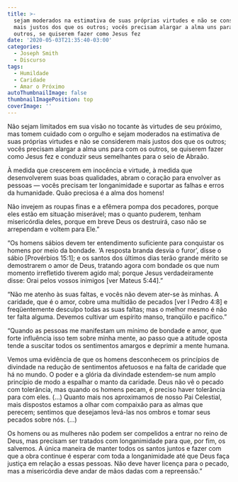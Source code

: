```yaml
---
title: >-
  sejam moderados na estimativa de suas próprias virtudes e não se considerem
  mais justos dos que os outros; vocês precisam alargar a alma uns para com os
  outros, se quiserem fazer como Jesus fez
date: '2020-05-03T21:35:40-03:00'
categories:
  - Joseph Smith
  - Discurso
tags:
  - Humildade
  - Caridade
  - Amar o Próximo
autoThumbnailImage: false
thumbnailImagePosition: top
coverImage: ''
---
```

Não sejam limitados em sua visão no tocante às virtudes de seu próximo, mas tomem cuidado com o orgulho e sejam moderados na estimativa de suas próprias virtudes e não se considerem mais justos dos que os outros; vocês precisam alargar a alma uns para com os outros, se quiserem fazer como Jesus fez e conduzir seus semelhantes para o seio de Abraão. 

À medida que crescerem em inocência e virtude, à medida que desenvolverem suas boas qualidades, abram o coração para envolver as pessoas — vocês precisam ter longanimidade e suportar as falhas e erros da humanidade. Quão preciosa é a alma dos homens!

Não invejem as roupas finas e a efêmera pompa dos pecadores, porque eles estão em situação miserável; mas o quanto puderem, tenham misericórdia deles, porque em breve Deus os destruirá, caso não se arrependam e voltem para Ele.”

“Os homens sábios devem ter entendimento suficiente para conquistar os homens por meio da bondade. ‘A resposta branda desvia o furor’, disse o sábio \[Provérbios 15:1]; e os santos dos últimos dias terão grande mérito se demostrarem o amor de Deus, tratando agora com bondade os que num momento irrefletido tiverem agido mal; porque Jesus verdadeiramente disse: Orai pelos vossos inimigos \[ver Mateus 5:44].”

“Não me atenho às suas faltas, e vocês não devem ater-se às minhas. A caridade, que é o amor, cobre uma multidão de pecados \[ver I Pedro 4:8] e freqüentemente desculpo todas as suas faltas; mas o melhor mesmo é não ter falta alguma. Devemos cultivar um espírito manso, tranqüilo e pacífico.”

“Quando as pessoas me manifestam um mínimo de bondade e amor, que forte influência isso tem sobre minha mente, ao passo que a atitude oposta tende a suscitar todos os sentimentos amargos e deprimir a mente humana.

Vemos uma evidência de que os homens desconhecem os princípios de divindade na redução de sentimentos afetuosos e na falta de caridade que há no mundo. O poder e a glória da divindade estendem-se num amplo princípio de modo a espalhar o manto da caridade. Deus não vê o pecado com tolerância, mas quando os homens pecam, é preciso haver tolerância para com eles. (…) Quanto mais nos aproximamos de nosso Pai Celestial, mais dispostos estamos a olhar com compaixão para as almas que perecem; sentimos que desejamos levá-las nos ombros e tomar seus pecados sobre nós. (…)

Os homens ou as mulheres não podem ser compelidos a entrar no reino de Deus, mas precisam ser tratados com longanimidade para que, por fim, os salvemos. A única maneira de manter todos os santos juntos e fazer com que a obra continue é esperar com toda a longanimidade até que Deus faça justiça em relação a essas pessoas. Não deve haver licença para o pecado, mas a misericórdia deve andar de mãos dadas com a repreensão.”
